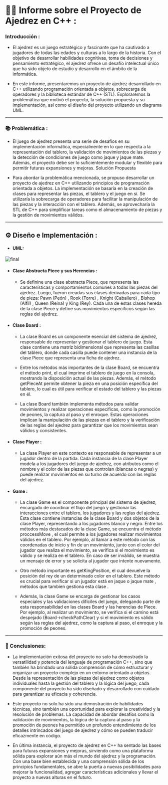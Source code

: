 
# 👨‍💻 **Informe sobre el Proyecto de Ajedrez en C++** :

### Introducción :

  - El ajedrez es un juego estratégico y fascinante que ha cautivado a jugadores de todas las edades y culturas a lo largo de la historia. Con el objetivo   de desarrollar habilidades cognitivas, toma de decisiones y pensamiento estratégico, el ajedrez ofrece un desafío intelectual único que ha sido objeto     de estudio y desarrollo en el ámbito de la informática.

  - En este informe, presentaremos un proyecto de ajedrez desarrollado en C++ utilizando programación orientada a objetos, sobrecarga de operadores y la     biblioteca estándar de C++ (STL). Exploraremos la problemática que motivó el proyecto, la solución propuesta y su implementación, así como el diseño del   proyecto utilizando un diagrama UML.

--- 

### 📚 Problemática :


- El juego de ajedrez presenta una serie de desafíos en su implementación informática, especialmente en lo que respecta a la representación del tablero, la validación de movimientos de las piezas y la detección de condiciones de juego como jaque y jaque mate. Además, el proyecto debe ser lo suficientemente modular y flexible para permitir futuras expansiones y mejoras.
Solución Propuesta

- Para abordar la problemática mencionada, se propuso desarrollar un proyecto de ajedrez en C++ utilizando principios de programación orientada a objetos. La implementación se basaría en la creación de clases para representar las piezas, el tablero y el juego en sí. Se utilizaría la sobrecarga de operadores para facilitar la manipulación de las piezas y la interacción con el tablero. Además, se aprovecharía la STL de C++ para simplificar tareas como el almacenamiento de piezas y la gestión de movimientos válidos.

---

## ⚙️ Diseño e Implementación :



- #### UML:

![final](https://github.com/reneespinosa/Basic-Chess-Game/assets/130246934/3b6df77f-e457-422e-98dc-fb3f8a6d7e5b)

 


- #### Clase Abstracta Piece y sus Herencias :

  - Se definine una clase abstracta Piece, que representa las características y comportamientos comunes a todas las piezas del ajedrez. Luego, fueron creadas sus     clases derivadas para cada tipo de pieza: Pawn (Peón) , Rook (Torre) , Knight (Caballero) , Bishop (Alfil) , Queen (Reina) y King (Rey). Cada una de estas clases hereda de la clase Piece y define sus movimientos específicos según las reglas del ajedrez.



- #### Clase Board :

  - La clase Board es un componente esencial del sistema de ajedrez, responsable de representar y gestionar el tablero de juego. Esta clase contiene una matriz bidimensional que representa las casillas del tablero, donde cada casilla puede contener una instancia de la clase Piece que representa una ficha de ajedrez.
 
  - Entre los métodos más importantes de la clase Board, se encuentra el método print, el cual imprime el tablero de juego en la consola, mostrando la disposición actual de las piezas. Además, el método getPieceAt permite obtener la pieza en una posición específica del tablero, lo cual es útil para verificar el estado del tablero y las piezas en él.

  - La clase Board también implementa métodos para validar movimientos y realizar operaciones específicas, como la promoción de peones, la captura al paso y el enroque. Estas operaciones implican la manipulación de las piezas en el tablero y la verificación de las reglas del ajedrez para garantizar que los movimientos sean válidos y consistentes.

- #### Clase Player :

   - La clase Player en este contexto es responsable de representar a un jugador dentro de la partida. Cada instancia de la clase Player modela a los jugadores del juego de ajedrez, con atributos como el nombre y el color de las piezas que controlan (blancas o negras) y puede realizar movimientos en su turno de acuerdo con las reglas del ajedrez.

- #### Game :

   - La clase Game es el componente principal del sistema de ajedrez, encargado de coordinar el flujo del juego y gestionar las interacciones entre el tablero, los jugadores y las reglas del ajedrez. Esta clase contiene instancias de la clase Board y dos objetos de la clase Player, representando a los jugadores blanco y negro.
Entre los métodos más destacados de la clase Game, se encuentra el método proccessMove , el cual permite a los jugadores realizar movimientos válidos en el tablero. Por ejemplo, al llamar a este método con las coordenadas de inicio y fin de un movimiento, junto con el color del jugador que realiza el movimiento, se verifica si el movimiento es válido y se realiza en el tablero. En caso de ser inválido, se muestra un mensaje de error y se solicita al jugador que intente nuevamente.

   - Otro método importante es getKingPosition, el cual devuelve la posición del rey de un determinado color en el tablero. Este método es crucial para verificar si un jugador está en jaque o jaque mate , métodos que tambien gestiona esta clase . 

   - Además, la clase Game se encarga de gestionar los casos especiales y las validaciones difíciles del juego, delegando parte de esta responsabilidad en las clases Board y las herencias de Piece. Por ejemplo, al realizar un movimiento, se verifica si el camino está despejado (Board->checkPathClear) y si el movimiento es válido según las reglas del ajedrez, como la captura al paso, el enroque y la promoción de peones.

---

### 🌟 Conclusiones:

  - La implementación exitosa del proyecto no solo ha demostrado la versatilidad y potencia del lenguaje de programación C++, sino que también ha brindado una sólida comprensión de cómo estructurar y organizar un proyecto complejo en un entorno orientado a objetos. Desde la representación de las piezas del ajedrez como objetos individuales hasta la gestión del tablero y la lógica del juego, cada componente del proyecto ha sido diseñado y desarrollado con cuidado para garantizar su eficacia y coherencia.

  - Este proyecto no solo ha sido una demostración de habilidades técnicas, sino también una oportunidad para explorar la creatividad y la resolución de problemas. La capacidad de abordar desafíos como la validación de movimientos, la lógica de la captura al paso y la promoción de peones ha permitido un profundo entendimiento de los detalles intrincados del juego de ajedrez y cómo se pueden traducir eficazmente en código.
 
  - En última instancia, el proyecto de ajedrez en C++ ha sentado las bases para futuras expansiones y mejoras, sirviendo como una plataforma sólida para explorar aún más el mundo del ajedrez y la programación. Con una base bien establecida y una comprensión sólida de los principios fundamentales, se abre la puerta a nuevas posibilidades para mejorar la funcionalidad, agregar características adicionales y llevar el proyecto a nuevas alturas en el futuro.
